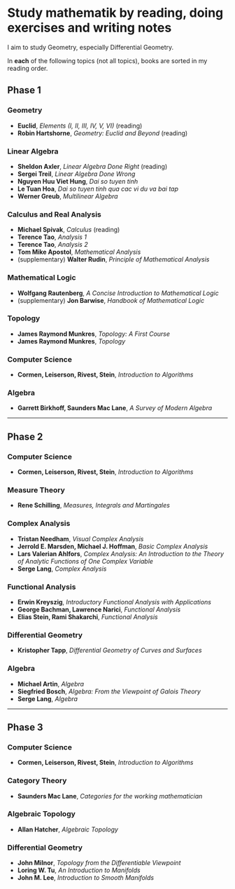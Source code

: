 # Study mathematik by reading, doing exercises and writing notes

I aim to study Geometry, especially Differential Geometry.

In **each** of the following topics (not all topics), books are sorted in my reading order.

## Phase 1

### Geometry

- **Euclid**, *Elements (I, II, III, IV, V, VI)* (reading)
- **Robin Hartshorne**, *Geometry: Euclid and Beyond* (reading)

### Linear Algebra

- **Sheldon Axler**, *Linear Algebra Done Right* (reading)
- **Sergei Treil**, *Linear Algebra Done Wrong*
- **Nguyen Huu Viet Hung**, *Dai so tuyen tinh*
- **Le Tuan Hoa**, *Dai so tuyen tinh qua cac vi du va bai tap*
- **Werner Greub**, *Multilinear Algebra*

### Calculus and Real Analysis

- **Michael Spivak**, *Calculus* (reading)
- **Terence Tao**, *Analysis 1*
- **Terence Tao**, *Analysis 2*
- **Tom Mike Apostol**, *Mathematical Analysis*
- (supplementary) **Walter Rudin**, *Principle of Mathematical Analysis*

### Mathematical Logic

- **Wolfgang Rautenberg**, *A Concise Introduction to Mathematical Logic*
- (supplementary) **Jon Barwise**, *Handbook of Mathematical Logic*

### Topology

- **James Raymond Munkres**, *Topology: A First Course*
- **James Raymond Munkres**, *Topology*

### Computer Science

- **Cormen, Leiserson, Rivest, Stein**, *Introduction to Algorithms*

### Algebra

- **Garrett Birkhoff, Saunders Mac Lane**, *A Survey of Modern Algebra*

---

## Phase 2

### Computer Science

- **Cormen, Leiserson, Rivest, Stein**, *Introduction to Algorithms*

### Measure Theory

- **Rene Schilling**, *Measures, Integrals and Martingales*

### Complex Analysis

- **Tristan Needham**, *Visual Complex Analysis*
- **Jerrold E. Marsden, Michael J. Hoffman**, *Basic Complex Analysis*
- **Lars Valerian Ahlfors**, *Complex Analysis: An Introduction to the Theory of Analytic Functions of One Complex Variable*
- **Serge Lang**, *Complex Analysis*

### Functional Analysis

- **Erwin Kreyszig**, *Introductory Functional Analysis with Applications*
- **George Bachman, Lawrence Narici**, *Functional Analysis*
- **Elias Stein, Rami Shakarchi**, *Functional Analysis*

### Differential Geometry

- **Kristopher Tapp**, *Differential Geometry of Curves and Surfaces*

### Algebra

- **Michael Artin**, *Algebra*
- **Siegfried Bosch**, *Algebra: From the Viewpoint of Galois Theory*
- **Serge Lang**, *Algebra*

---

## Phase 3

### Computer Science

- **Cormen, Leiserson, Rivest, Stein**, *Introduction to Algorithms*

### Category Theory

- **Saunders Mac Lane**, *Categories for the working mathematician*

### Algebraic Topology

- **Allan Hatcher**, *Algebraic Topology*

### Differential Geometry

- **John Milnor**, *Topology from the Differentiable Viewpoint*
- **Loring W. Tu**, *An Introduction to Manifolds*
- **John M. Lee**, *Introduction to Smooth Manifolds*
